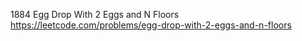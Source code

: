1884 Egg Drop With 2 Eggs and N Floors https://leetcode.com/problems/egg-drop-with-2-eggs-and-n-floors